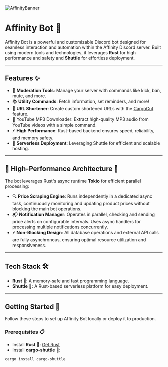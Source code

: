 ![AffinityBanner](https://github.com/user-attachments/assets/e207e037-b436-4007-a0a6-8bc73e0a99dd)
# **Affinity Bot** 🤖
Affinity Bot is a powerful and customizable Discord bot designed for seamless interaction and automation within the Affinity Discord server. Built using modern tools and technologies, it leverages **Rust** for high performance and safety and **Shuttle** for effortless deployment.

---
## **Features** ✨
- 🔧 **Moderation Tools**: Manage your server with commands like kick, ban, mute, and more.
- 📚 **Utility Commands**: Fetch information, set reminders, and more!
- 🔗 **URL Shortener**: Create custom shortened URLs with the [CargoСut](https://github.com/Sidharth-Singh10/CargoCut) feature.
- 🎵 YouTube MP3 Downloader: Extract high-quality MP3 audio from YouTube videos with a simple command.
- ⚡ **High Performance**: Rust-based backend ensures speed, reliability, and memory safety.
- 🚀 **Serverless Deployment**: Leveraging Shuttle for efficient and scalable hosting.
---
## 🚀 High-Performance Architecture 🔄
The bot leverages Rust's async runtime **Tokio** for efficient parallel processing:
- 🔍 **Price Scraping Engine**: Runs independently in a dedicated async task, continuously monitoring and updating product prices without blocking the main bot operations.
- 📬 **Notification Manager**: Operates in parallel, checking and sending price alerts on configurable intervals. Uses async handlers for processing multiple notifications concurrently.
- ⚡ **Non-Blocking Design**: All database operations and external API calls are fully asynchronous, ensuring optimal resource utilization and responsiveness.
---
## **Tech Stack** 🛠️
- **Rust** 🦀: A memory-safe and fast programming language.
- **Shuttle** 🚀: A Rust-based serverless platform for easy deployment.
---
## **Getting Started** 🏁
Follow these steps to set up Affinity Bot locally or deploy it to production.
### **Prerequisites** 📋
- Install **Rust** 🦀: [Get Rust](https://www.rust-lang.org/tools/install)
- Install **cargo-shuttle** 🚀:
 ```bash
 cargo install cargo-shuttle
